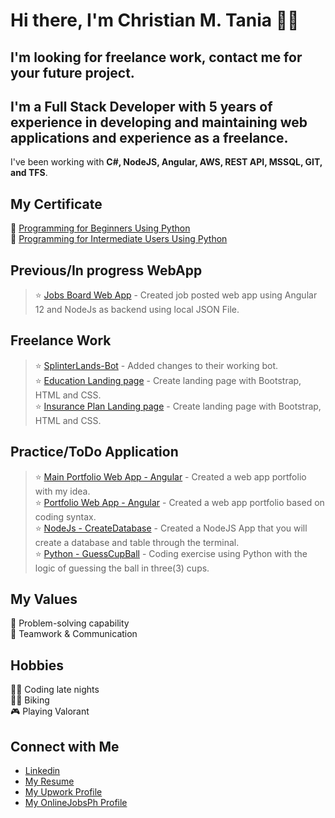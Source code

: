 # Hi there, I'm Christian M. Tania 👋🏻
## I'm looking for freelance work, contact me for your future project. 
## I'm a Full Stack Developer with 5 years of experience in developing and maintaining web applications and experience as a freelance. 
I've been working with <strong> C#, NodeJS, Angular, AWS, REST API, MSSQL, GIT, and TFS</strong>.



## My Certificate
📜 [Programming for Beginners Using Python](https://courses.buri.io/view/user/certificate/10be5a5d-8d80-459d-a353-190e255f54ce/pdf) <br/>
📜 [Programming for Intermediate Users Using Python](https://courses.buri.io/view/user/certificate/c725f9b0-5bed-4951-a06a-fe0b7bec730a/pdf)

## Previous/In progress WebApp <br/>
> ⭐️ [Jobs Board Web App](https://github.com/cmtania/jobs-board) - Created job posted web app using Angular 12 and NodeJs as backend using local JSON File. <br/>
## Freelance Work <br/>
> ⭐️ [SplinterLands-Bot](https://github.com/cmtania/splinterlands-bot/commit/4aa3005e222f1365f6c82caf183494b01ac8da82) - Added changes to their working bot.<br/>
> ⭐️ [Education Landing page](https://securranty-development.azurewebsites.net/Education.aspx) - Create landing page with Bootstrap, HTML and CSS.<br/>
> ⭐️ [Insurance Plan Landing page](https://securranty-development.azurewebsites.net//Student-Device-Insurance-Repairs.aspx) - Create landing page with Bootstrap, HTML and CSS.
## Practice/ToDo Application <br/>
> ⭐️ [Main Portfolio Web App - Angular]( https://cmtania.github.io/tania-dev/main/) - Created a web app portfolio with my idea. <br/>
> ⭐️ [Portfolio Web App - Angular]( https://cmtania.github.io/portfolio-vscodetheme/) - Created a web app portfolio based on coding syntax. <br/>
> ⭐️ [NodeJs - CreateDatabase](https://github.com/cmtania/NodeJs-CreateDatabase) - Created a NodeJS App that you will create a database and table through the terminal.<br/>
> ⭐️ [Python - GuessCupBall](https://github.com/cmtania/BallGuessCup) - Coding exercise using Python with the logic of guessing the ball in three(3) cups.<br/>

## My Values
🧠 Problem-solving capability<br/>
🙌 Teamwork & Communication

## Hobbies
👨‍💻 Coding late nights <br/>
🚴‍♂️ Biking </br>
🎮 Playing Valorant</br>
## Connect with Me
- [Linkedin](https://www.linkedin.com/in/taniachristian/) <br/>
- [My Resume](https://cmtania.github.io/resume/)<br />
- [My Upwork Profile](https://www.upwork.com/freelancers/~018cd08117830ec4bb?viewMode=1&s=1110580755107926016)<br />
- [My OnlineJobsPh Profile](https://www.onlinejobs.ph/jobseekers/info/1609715)<br />

